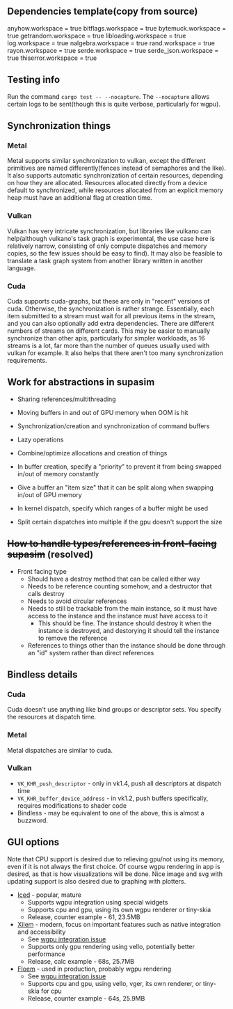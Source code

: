 ## Dependencies template(copy from source)
anyhow.workspace = true
bitflags.workspace = true
bytemuck.workspace = true
getrandom.workspace = true
libloading.workspace = true
log.workspace = true
nalgebra.workspace = true
rand.workspace = true
rayon.workspace = true
serde.workspace = true
serde_json.workspace = true
thiserror.workspace = true

## Testing info
Run the command `cargo test -- --nocapture`. The `--nocapture` allows certain logs to be sent(though this is quite verbose, particularly for wgpu).

## Synchronization things
### Metal
Metal supports similar synchronization to vulkan, except the different primitives are named differently(fences instead of semaphores and the like). It also supports automatic synchronization of certain resources, depending on how they are allocated. Resources allocated directly from a device default to synchronized, while resources allocated from an explicit memory heap must have an additional flag at creation time.
### Vulkan
Vulkan has very intricate synchronization, but libraries like vulkano can help(although vulkano's task graph is experimental, the use case here is relatively narrow, consisting of only compute dispatches and memory copies, so the few issues should be easy to find). It may also be feasible to translate a task graph system from another library written in another language.
### Cuda
Cuda supports cuda-graphs, but these are only in "recent" versions of cuda. Otherwise, the synchronization is rather strange. Essentially, each item submitted to a stream must wait for all previous items in the stream, and you can also optionally add extra dependencies. There are different numbers of streams on different cards. This may be easier to manually synchronize than other apis, particularly for simpler workloads, as 16 streams is a lot, far more than the number of queues usually used with vulkan for example. It also helps that there aren't too many synchronization requirements.

## Work for abstractions in supasim
* Sharing references/multithreading
* Moving buffers in and out of GPU memory when OOM is hit
* Synchronization/creation and synchronization of command buffers
* Lazy operations
* Combine/optimize allocations and creation of things

* In buffer creation, specify a "priority" to prevent it from being swapped in/out of memory constantly
* Give a buffer an "item size" that it can be split along when swapping in/out of GPU memory
* In kernel dispatch, specify which ranges of a buffer might be used
* Split certain dispatches into multiple if the gpu doesn't support the size

## ~~How to handle types/references in front-facing supasim~~ (resolved)
* Front facing type
  * Should have a destroy method that can be called either way
  * Needs to be reference counting somehow, and a destructor that calls destroy
  * Needs to avoid circular references
  * Needs to still be trackable from the main instance, so it must have access to the instance and the instance must have access to it
    * This should be fine. The instance should destroy it when the instance is destroyed, and destorying it should tell the instance to remove the reference
  * References to things other than the instance should be done through an "id" system rather than direct references

## Bindless details
### Cuda
Cuda doesn't use anything like bind groups or descriptor sets. You specify the resources at dispatch time.
### Metal
Metal dispatches are similar to cuda.
### Vulkan
* `VK_KHR_push_descriptor` - only in vk1.4, push all descriptors at dispatch time
* `VK_KHR_buffer_device_address` - in vk1.2, push buffers specifically, requires modifications to shader code
* Bindless - may be equivalent to one of the above, this is almost a buzzword.


## GUI options
Note that CPU support is desired due to relieving gpu/not using its memory, even if it is not always the first choice. Of course wgpu rendering in app is desired, as that is how visualizations will be done. Nice image and svg with updating support is also desired due to graphing with plotters.
* [Iced](https://github.com/iced-rs/iced) - popular, mature
  * Supports wgpu integration using special widgets
  * Supports cpu and gpu, using its own wgpu renderer or tiny-skia
  * Release, counter example - 61, 23.5MB
* [Xilem](https://github.com/linebender/xilem) - modern, focus on important features such as native integration and accessibility
  * See [wgpu integration issue](https://github.com/linebender/xilem/issues/395)
  * Supports only gpu rendering using vello, potentially better performance
  * Release, calc example - 68s, 25.7MB
* [Floem](https://github.com/lapce/floem) - used in production, probably wgpu rendering
  * See [wgpu integration issue](https://github.com/lapce/floem/issues/687)
  * Supports cpu and gpu, using vello, vger, its own renderer, or tiny-skia for cpu
  * Release, counter example - 64s, 25.9MB
